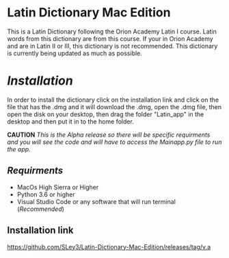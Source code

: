 # Latin Dictionary Mac Edition
This is a Latin Dictionary following the Orion Academy Latin I course. Latin words from this dictionary are from this course. If your in Orion Academy and are in Latin II or III, this dictionary is not recommended. This dictionary is currently being updated as much as possible.  

# **_Installation_**
In order to install the dictionary click on the installation link and click on the file that has the .dmg and it will download the .dmg, open the .dmg file, then open the disk on your desktop, then drag the folder "Latin_app" in the desktop and then put it in to the home folder. 

**CAUTION**
_This is the Alpha release so there will be specific requirments and you will see the code and will have to access the Mainapp.py file to run the app._

## **_Requirments_**
* MacOs High Sierra or Higher
* Python 3.6 or higher
* Visual Studio Code or any software that will run terminal (_Recommended_)

## **Installation link**
https://github.com/SLey3/Latin-Dictionary-Mac-Edition/releases/tag/v.a

 